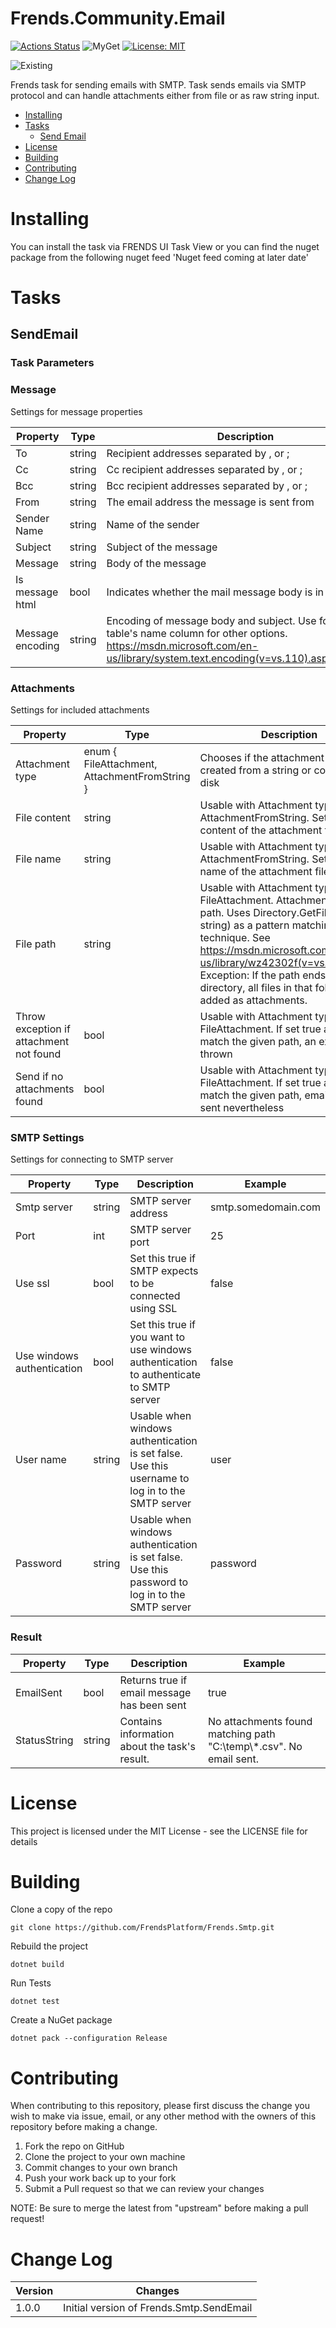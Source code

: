 # Frends.Community.Email

[![Actions Status](https://github.com/FrendsPlatform/Frends.Smtp/workflows/PackAndPushAfterMerge/badge.svg)](https://github.com/FrendsPlatform/Frends.Smtp/actions) ![MyGet](https://img.shields.io/myget/frends-community/v/Frends.Community.Email) [![License: MIT](https://img.shields.io/badge/License-MIT-green.svg)](https://opensource.org/licenses/MIT) 

![Existing](https://app-github-custom-badges.azurewebsites.net/Badge?key=string)

Frends task for sending emails with SMTP. Task sends emails via SMTP protocol and can handle attachments either from file or as raw string input.

- [Installing](#installing)
- [Tasks](#tasks)
  - [Send Email](#sendemail)
- [License](#license)
- [Building](#building)
- [Contributing](#contributing)
- [Change Log](#change-log)

# Installing
You can install the task via FRENDS UI Task View or you can find the nuget package from the following nuget feed
'Nuget feed coming at later date'

Tasks
=====

## SendEmail

### Task Parameters

### Message
Settings for message properties

| Property             | Type                 | Description                          | Example |
| ---------------------| ---------------------| ------------------------------------ | ----- |
| To | string | Recipient addresses separated by , or ; | jane.doe@somedomain.com |
| Cc | string | Cc recipient addresses separated by , or ; | jane.doe@somedomain.com |
| Bcc | string | Bcc recipient addresses separated by , or ; | jane.doe@somedomain.com |
| From | string | The email address the message is sent from | john.doe@somedomain.com |
| Sender Name | string | Name of the sender | Frends errors |
| Subject | string | Subject of the message | Hello Jane |
| Message | string | Body of the message | You've got mail! |
| Is message html | bool |  Indicates whether the mail message body is in Html | false |
| Message encoding| string | Encoding of message body and subject. Use following table's name column for other options. https://msdn.microsoft.com/en-us/library/system.text.encoding(v=vs.110).aspx#Anchor_5 | utf-8 |


### Attachments

Settings for included attachments

| Property             | Type                 | Description                          | Example |
| ---------------------| ---------------------| ------------------------------------ | ----- |
| Attachment type | enum { FileAttachment, AttachmentFromString } | Chooses if the attachment file is created from a string or copied from disk  | FileAttachment |
| File content | string |  Usable with Attachment type AttachmentFromString. Sets the content of the attachment file | Lorem ipsum... |
| File name | string | Usable with Attachment type AttachmentFromString. Sets the name of the attachment file | error.txt |
| File path | string | Usable with Attachment type FileAttachment. Attachment file's path. Uses Directory.GetFiles(string, string) as a pattern matching technique. See https://msdn.microsoft.com/en-us/library/wz42302f(v=vs.110).aspx. Exception: If the path ends in a directory, all files in that folder are added as attachments. | C:\\temp\\*.csv |
| Throw exception if attachment not found | bool | Usable with Attachment type FileAttachment. If set true and no files match the given path, an exception is thrown | true |
| Send if no attachments found | bool | Usable with Attachment type FileAttachment. If set true and no files match the given path, email will be sent nevertheless | false |

### SMTP Settings

Settings for connecting to SMTP server

| Property             | Type                 | Description                          | Example |
| ---------------------| ---------------------| ------------------------------------ | ----- |
| Smtp server | string | SMTP server address | smtp.somedomain.com |
| Port | int | SMTP server port | 25 |
| Use ssl| bool | Set this true if SMTP expects to be connected using SSL | false |
| Use windows authentication | bool | Set this true if you want to use windows authentication to authenticate to SMTP server | false |
| User name| string | Usable when windows authentication is set false. Use this username to log in to the SMTP server | user |
| Password | string | Usable when windows authentication is set false. Use this password to log in to the SMTP server | password |


### Result
| Property             | Type                 | Description                          | Example |
| ---------------------| ---------------------| ------------------------------------ | ----- |
| EmailSent | bool | Returns true if email message has been sent | true |
| StatusString| string | Contains information about the task's result. | No attachments found matching path \"C:\\temp\\*.csv\". No email sent. |

# License

This project is licensed under the MIT License - see the LICENSE file for details

# Building

Clone a copy of the repo

`git clone https://github.com/FrendsPlatform/Frends.Smtp.git`

Rebuild the project

`dotnet build`

Run Tests

`dotnet test`

Create a NuGet package

`dotnet pack --configuration Release`

# Contributing
When contributing to this repository, please first discuss the change you wish to make via issue, email, or any other method with the owners of this repository before making a change.

1. Fork the repo on GitHub
2. Clone the project to your own machine
3. Commit changes to your own branch
4. Push your work back up to your fork
5. Submit a Pull request so that we can review your changes

NOTE: Be sure to merge the latest from "upstream" before making a pull request!

# Change Log

| Version             | Changes                 |
| ---------------------| ---------------------|
| 1.0.0 | Initial version of Frends.Smtp.SendEmail |